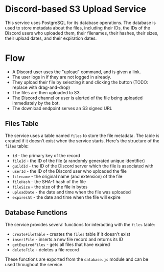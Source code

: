 # Discord-based S3 Upload Service

This service uses PostgreSQL for its database operations. The database is used to store metadata about the files, including their IDs, the IDs of the Discord users who uploaded them, their filenames, their hashes, their sizes, their upload dates, and their expiration dates.

# Flow
- A Discord user uses the "upload" command, and is given a link.
- The user logs in if they are not logged in already.
- They upload their file by selecting it and clicking the button (TODO: replace with drag-and-drop)
- The files are then uploaded to S3.
- The Discord channel or user is alerted of the file being uploaded immediately by the bot.
- The download endpoint serves an S3 signed URL

## Files Table

The service uses a table named `files` to store the file metadata. The table is created if it doesn't exist when the service starts. Here's the structure of the `files` table:

- `id` - the primary key of the record
- `fileId` - the ID of the file (a randomly generated unique identifier)
- `guildId` - the ID of the Discord server which the file is associated with
- `userId` - the ID of the Discord user who uploaded the file
- `filename` - the original name (and extension) of the file
- `fileHash` - the SHA-1 hash of the file
- `fileSize` - the size of the file in bytes
- `uploadDate` - the date and time when the file was uploaded
- `expiresAt` - the date and time when the file will expire

## Database Functions

The service provides several functions for interacting with the `files` table:

- `createFileTable` - creates the `files` table if it doesn't exist
- `insertFile` - inserts a new file record and returns its ID
- `getExpiredFiles` - gets all files that have expired
- `deleteFile` - deletes a file record

These functions are exported from the `database.js` module and can be used throughout the service.